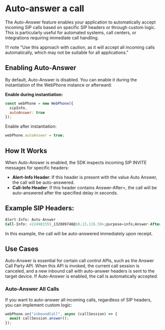 # Auto-answer a call

The Auto-Answer feature enables your application to automatically accept incoming SIP calls based on specific SIP headers or through custom logic. This is particularly useful for automated systems, call centers, or integrations requiring immediate call handling.

!!! note "Use this approach with caution, as it will accept all incoming calls automatically, which may not be suitable for all applications."

## Enabling Auto-Answer

By default, Auto-Answer is disabled. You can enable it during the instantiation of the WebPhone instance or afterward:

**Enable during instantiation:**

```js
const webPhone = new WebPhone({
  sipInfo,
  autoAnswer: true
});
```

Enable after instantiation:

```js
webPhone.autoAnswer = true;
```

## How It Works

When Auto-Answer is enabled, the SDK inspects incoming SIP INVITE messages for specific headers:

* **Alert-Info Header**: If this header is present with the value Auto Answer, the call will be auto-answered.
* **Call-Info Header**: If this header contains Answer-After=<number>, the call will be auto-answered after the specified delay in seconds.

## Example SIP Headers:

```sql
Alert-Info: Auto Answer
Call-Info: <224981555_132089748@10.13.116.50>;purpose=info;Answer-After=0
```

In this example, the call will be auto-answered immediately upon receipt.

## Use Cases

Auto-Answer is essential for certain call control APIs, such as the Answer Call Party API. When this API is invoked, the current call session is canceled, and a new inbound call with auto-answer headers is sent to the target device. If Auto-Answer is enabled, the call is automatically accepted.

### Auto-Answer All Calls

If you want to auto-answer all incoming calls, regardless of SIP headers, you can implement custom logic:

```js
webPhone.on("inboundCall", async (callSession) => {
  await callSession.answer();
});
```

